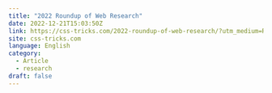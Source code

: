 ```yaml
---
title: "2022 Roundup of Web Research"
date: 2022-12-21T15:03:50Z
link: https://css-tricks.com/2022-roundup-of-web-research/?utm_medium=RSS&utm_source=news.12bit.vn
site: css-tricks.com
language: English
category:
  - Article
  - research
draft: false
---
```

